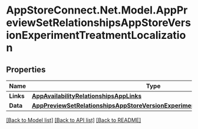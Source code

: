 # AppStoreConnect.Net.Model.AppPreviewSetRelationshipsAppStoreVersionExperimentTreatmentLocalization

## Properties

Name | Type | Description | Notes
------------ | ------------- | ------------- | -------------
**Links** | [**AppAvailabilityRelationshipsAppLinks**](AppAvailabilityRelationshipsAppLinks.md) |  | [optional] 
**Data** | [**AppPreviewSetRelationshipsAppStoreVersionExperimentTreatmentLocalizationData**](AppPreviewSetRelationshipsAppStoreVersionExperimentTreatmentLocalizationData.md) |  | [optional] 

[[Back to Model list]](../README.md#documentation-for-models) [[Back to API list]](../README.md#documentation-for-api-endpoints) [[Back to README]](../README.md)

